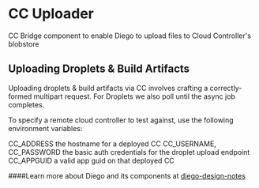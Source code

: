 CC Uploader
===========

CC Bridge component to enable Diego to upload files to Cloud Controller's blobstore

## Uploading Droplets & Build Artifacts

Uploading droplets & build artifacts via CC involves crafting a correctly-formed multipart request. For Droplets we also poll until the async job completes.

To specify a remote cloud controller to test against, use the following environment variables:

CC_ADDRESS the hostname for a deployed CC
CC_USERNAME, CC_PASSWORD the basic auth credentials for the droplet upload endpoint
CC_APPGUID a valid app guid on that deployed CC

####Learn more about Diego and its components at [diego-design-notes](https://github.com/cloudfoundry-incubator/diego-design-notes)
